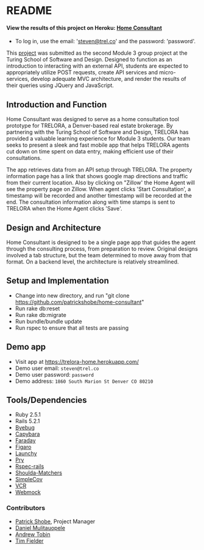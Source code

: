 # README


#### View the results of this project on Heroku: [Home Consultant](https://trelora-home.herokuapp.com/)

* To log in, use the email: 'steven@trel.co' and the password: 'password'.

This [project](https://trelora-home.herokuapp.com/) was submitted as the second Module 3 group project at the Turing School of Software and Design. Designed to function as an introduction to interacting with an external API, students are expected to appropriately utilize POST requests, create API services and micro-services, develop adequate MVC architecture, and render the results of their queries using JQuery and JavaScript.

## Introduction and Function

Home Consultant was designed to serve as a home consultation tool prototype for TRELORA, a Denver-based real estate brokerage. By partnering with the Turing School of Software and Design, TRELORA has provided a valuable learning experience for Module 3 students. Our team seeks to present a sleek and fast mobile app that helps TRELORA agents cut down on time spent on data entry, making efficient use of their consultations. 

The app retrieves data from an API setup through TRELORA. The property information page has a link that shows google map directions and traffic from their current location. Also by clicking on "Zillow' the Home Agent will see the property page on Zillow. When agent clicks 'Start Consultation', a timestamp will be recorded and another timestamp will be recorded at the end. The consultation information along with time stamps is sent to TRELORA when the Home Agent clicks 'Save'.  

## Design and Architecture

Home Consultant is designed to be a single page app that guides the agent through the consulting process, from preparation to review. Original designs involved a tab structure, but the team determined to move away from that format. On a backend level, the architecture is relatively streamlined. 

## Setup and Implementation

* Change into new directory, and run "git clone https://github.com/patrickshobe/home-consultant"
* Run rake db:reset
* Run rake db:migrate
* Run bundle/bundle update
* Run rspec to ensure that all tests are passing

## Demo app 

* Visit app at https://trelora-home.herokuapp.com/
* Demo user email: `steven@trel.co`
* Demo user password: `password`
* Demo address: `1860 South Marion St Denver CO 80210`

## Tools/Dependencies

* Ruby 2.5.1
* Rails 5.2.1
* [Byebug](https://github.com/deivid-rodriguez/byebug/blob/master/README.md)
* [Capybara](https://github.com/teamcapybara/capybara)
* [Faraday](https://github.com/lostisland/faraday)
* [Figaro](https://github.com/laserlemon/figaro)
* [Launchy](https://github.com/copiousfreetime/launchy)
* [Pry](https://github.com/pry/pry)
* [Rspec-rails](https://github.com/rspec/rspec)
* [Shoulda-Matchers](https://github.com/thoughtbot/shoulda-matchers)
* [SimpleCov](https://github.com/colszowka/simplecov)
* [VCR](https://relishapp.com/vcr/vcr/docs)
* [Webmock](https://github.com/bblimke/webmock)

### Contributors

* [Patrick Shobe](https://github.com/patrickshobe), Project Manager
* [Daniel Mulitauopele](https://github.com/DanielMulitauopele)
* [Andrew Tobin](https://github.com/andrewetobin)
* [Tim Fielder](https://github.com/tfielder)
